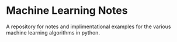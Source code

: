 # Machine Learning Notes
A repository for notes and implimentational examples for the various machine learning algorithms in python.


